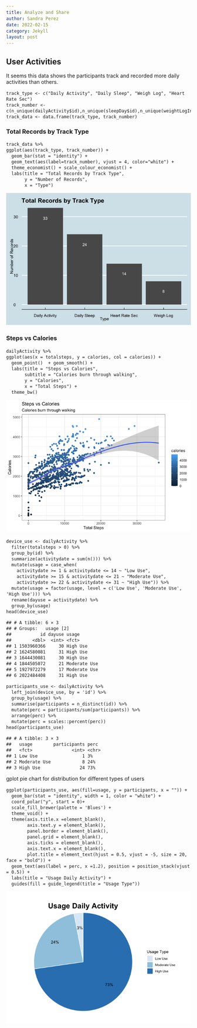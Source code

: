 ```yaml
---
title: Analyze and Share
author: Sandra Perez
date: 2022-02-15
category: Jekyll
layout: post
---
```

## User Activities

It seems this data shows the participants track and recorded more daily
activities than others.

```
track_type <- c("Daily Activity", "Daily Sleep", "Weigh Log", "Heart Rate Sec")
track_number <- c(n_unique(dailyActivity$id),n_unique(sleepDay$id),n_unique(weightLogInfo$id),n_unique(heartrate_seconds$id))
track_data <- data.frame(track_type, track_number)
```

### Total Records by Track Type

```
track_data %>%
ggplot(aes(track_type, track_number)) +
  geom_bar(stat = "identity") +
  geom_text(aes(label=track_number), vjust = 4, color="white") +
  theme_economist() + scale_colour_economist() +
  labs(title = "Total Records by Track Type",
       y = "Number of Records",
       x = "Type")
```

![image](/assets/images/bg-graph01.png)<!-- -->
### Steps vs Calories

```
dailyActivity %>%
ggplot(aes(x = totalsteps, y = calories, col = calories)) +
  geom_point()  + geom_smooth() +
  labs(title = "Steps vs Calories",
       subtitle = "Calories burn through walking",
       y = "Calories",
       x = "Total Steps") +
  theme_bw()
```

![image](/assets/images/bg-graph02.png)<!-- -->

```
device_use <- dailyActivity %>%
  filter(totalsteps > 0) %>%
  group_by(id) %>%
  summarize(activitydate = sum(n())) %>%
  mutate(usage = case_when(
    activitydate >= 1 & activitydate <= 14 ~ "Low Use",
    activitydate >= 15 & activitydate <= 21 ~ "Moderate Use",
    activitydate >= 22 & activitydate <= 31 ~ "High Use")) %>%
  mutate(usage = factor(usage, level = c('Low Use', 'Moderate Use', 'High Use'))) %>%
  rename(dayuse = activitydate) %>%
  group_by(usage)
head(device_use)
```

    ## # A tibble: 6 × 3
    ## # Groups:   usage [2]
    ##           id dayuse usage
    ##        <dbl>  <int> <fct>
    ## 1 1503960366     30 High Use
    ## 2 1624580081     31 High Use
    ## 3 1644430081     30 High Use
    ## 4 1844505072     21 Moderate Use
    ## 5 1927972279     17 Moderate Use
    ## 6 2022484408     31 High Use

```
participants_use <- dailyActivity %>%
  left_join(device_use, by = 'id') %>%
  group_by(usage) %>%
  summarise(participants = n_distinct(id)) %>%
  mutate(perc = participants/sum(participants)) %>%
  arrange(perc) %>%
  mutate(perc = scales::percent(perc))
head(participants_use)
```
    ## # A tibble: 3 × 3
    ##   usage        participants perc
    ##   <fct>               <int> <chr>
    ## 1 Low Use                 1 3%
    ## 2 Moderate Use            8 24%
    ## 3 High Use               24 73%

gplot pie chart for distribution for different types of users

```
ggplot(participants_use, aes(fill=usage, y = participants, x = "")) +
  geom_bar(stat = "identity", width = 1, color = "white") +
  coord_polar("y", start = 0)+
  scale_fill_brewer(palette = 'Blues') +
  theme_void() +
  theme(axis.title.x =element_blank(),
        axis.text.y = element_blank(),
        panel.border = element_blank(),
        panel.grid = element_blank(),
        axis.ticks = element_blank(),
        axis.text.x = element_blank(),
        plot.title = element_text(hjust = 0.5, vjust = -5, size = 20, face = "bold")) +
  geom_text(aes(label = perc, x =1.2), position = position_stack(vjust = 0.5)) +
  labs(title = "Usage Daily Activity") +
  guides(fill = guide_legend(title = "Usage Type"))
```
![image](/assets/images/bg-graph03.png)<!-- -->